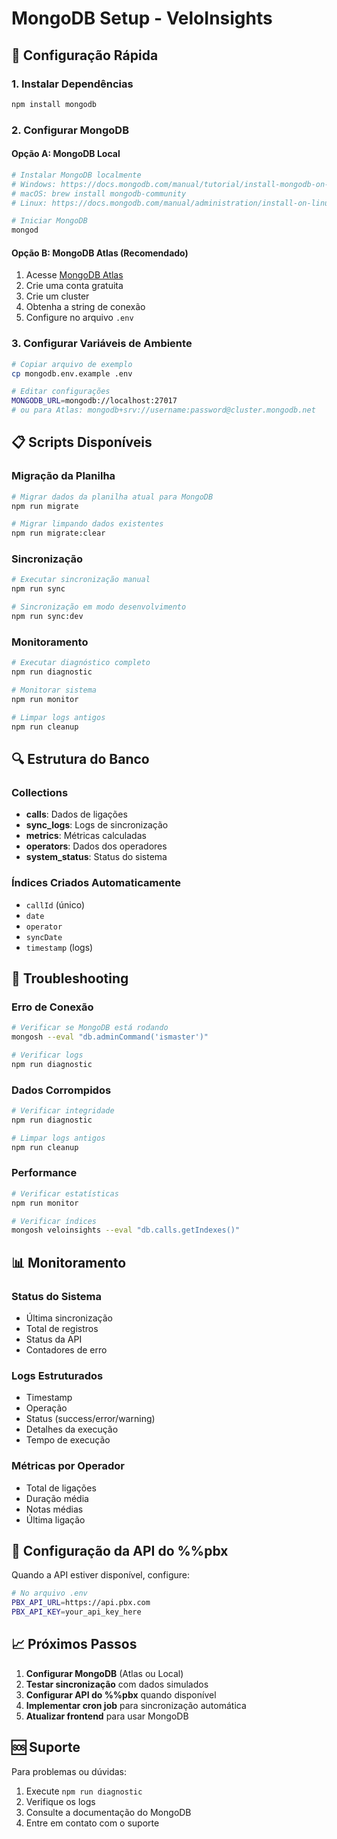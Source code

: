 # MongoDB Setup - VeloInsights

## 🚀 Configuração Rápida

### 1. Instalar Dependências
```bash
npm install mongodb
```

### 2. Configurar MongoDB

#### Opção A: MongoDB Local
```bash
# Instalar MongoDB localmente
# Windows: https://docs.mongodb.com/manual/tutorial/install-mongodb-on-windows/
# macOS: brew install mongodb-community
# Linux: https://docs.mongodb.com/manual/administration/install-on-linux/

# Iniciar MongoDB
mongod
```

#### Opção B: MongoDB Atlas (Recomendado)
1. Acesse [MongoDB Atlas](https://www.mongodb.com/atlas)
2. Crie uma conta gratuita
3. Crie um cluster
4. Obtenha a string de conexão
5. Configure no arquivo `.env`

### 3. Configurar Variáveis de Ambiente
```bash
# Copiar arquivo de exemplo
cp mongodb.env.example .env

# Editar configurações
MONGODB_URL=mongodb://localhost:27017
# ou para Atlas: mongodb+srv://username:password@cluster.mongodb.net
```

## 📋 Scripts Disponíveis

### Migração da Planilha
```bash
# Migrar dados da planilha atual para MongoDB
npm run migrate

# Migrar limpando dados existentes
npm run migrate:clear
```

### Sincronização
```bash
# Executar sincronização manual
npm run sync

# Sincronização em modo desenvolvimento
npm run sync:dev
```

### Monitoramento
```bash
# Executar diagnóstico completo
npm run diagnostic

# Monitorar sistema
npm run monitor

# Limpar logs antigos
npm run cleanup
```

## 🔍 Estrutura do Banco

### Collections
- **calls**: Dados de ligações
- **sync_logs**: Logs de sincronização
- **metrics**: Métricas calculadas
- **operators**: Dados dos operadores
- **system_status**: Status do sistema

### Índices Criados Automaticamente
- `callId` (único)
- `date`
- `operator`
- `syncDate`
- `timestamp` (logs)

## 🚨 Troubleshooting

### Erro de Conexão
```bash
# Verificar se MongoDB está rodando
mongosh --eval "db.adminCommand('ismaster')"

# Verificar logs
npm run diagnostic
```

### Dados Corrompidos
```bash
# Verificar integridade
npm run diagnostic

# Limpar logs antigos
npm run cleanup
```

### Performance
```bash
# Verificar estatísticas
npm run monitor

# Verificar índices
mongosh veloinsights --eval "db.calls.getIndexes()"
```

## 📊 Monitoramento

### Status do Sistema
- Última sincronização
- Total de registros
- Status da API
- Contadores de erro

### Logs Estruturados
- Timestamp
- Operação
- Status (success/error/warning)
- Detalhes da execução
- Tempo de execução

### Métricas por Operador
- Total de ligações
- Duração média
- Notas médias
- Última ligação

## 🔧 Configuração da API do %%pbx

Quando a API estiver disponível, configure:

```bash
# No arquivo .env
PBX_API_URL=https://api.pbx.com
PBX_API_KEY=your_api_key_here
```

## 📈 Próximos Passos

1. **Configurar MongoDB** (Atlas ou Local)
2. **Testar sincronização** com dados simulados
3. **Configurar API do %%pbx** quando disponível
4. **Implementar cron job** para sincronização automática
5. **Atualizar frontend** para usar MongoDB

## 🆘 Suporte

Para problemas ou dúvidas:
1. Execute `npm run diagnostic`
2. Verifique os logs
3. Consulte a documentação do MongoDB
4. Entre em contato com o suporte
